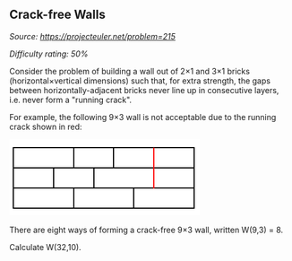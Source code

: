 Crack-free Walls
----------------

*Source: https://projecteuler.net/problem=215*


*Difficulty rating: 50%*

Consider the problem of building a wall out of 2×1 and 3×1 bricks
(horizontal×vertical dimensions) such that, for extra strength, the gaps
between horizontally-adjacent bricks never line up in consecutive
layers, i.e. never form a "running crack".

For example, the following 9×3 wall is not acceptable due to the running
crack shown in red:

![](img/p215_crackfree.gif)

There are eight ways of forming a crack-free 9×3 wall, written W(9,3) =
8.

Calculate W(32,10).
